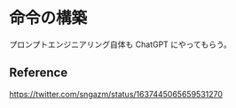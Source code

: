 # 命令の構築

プロンプトエンジニアリング自体も ChatGPT にやってもらう。

## Reference

https://twitter.com/sngazm/status/1637445065659531270
